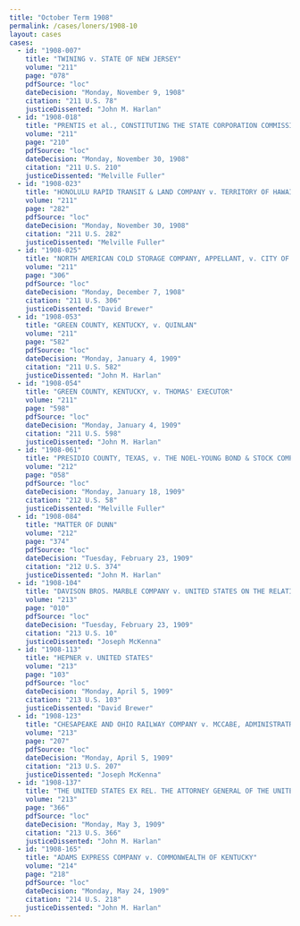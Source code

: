 ```yaml
---
title: "October Term 1908"
permalink: /cases/loners/1908-10
layout: cases
cases:
  - id: "1908-007"
    title: "TWINING v. STATE OF NEW JERSEY"
    volume: "211"
    page: "078"
    pdfSource: "loc"
    dateDecision: "Monday, November 9, 1908"
    citation: "211 U.S. 78"
    justiceDissented: "John M. Harlan"
  - id: "1908-018"
    title: "PRENTIS et al., CONSTITUTING THE STATE CORPORATION COMMISSION OF VIRGINIA, v. ATLANTIC COAST LINE COMPANY"
    volume: "211"
    page: "210"
    pdfSource: "loc"
    dateDecision: "Monday, November 30, 1908"
    citation: "211 U.S. 210"
    justiceDissented: "Melville Fuller"
  - id: "1908-023"
    title: "HONOLULU RAPID TRANSIT & LAND COMPANY v. TERRITORY OF HAWAII, BY HEMENWAY, ATTORNEY GENERAL"
    volume: "211"
    page: "282"
    pdfSource: "loc"
    dateDecision: "Monday, November 30, 1908"
    citation: "211 U.S. 282"
    justiceDissented: "Melville Fuller"
  - id: "1908-025"
    title: "NORTH AMERICAN COLD STORAGE COMPANY, APPELLANT, v. CITY OF CHICAGO et al."
    volume: "211"
    page: "306"
    pdfSource: "loc"
    dateDecision: "Monday, December 7, 1908"
    citation: "211 U.S. 306"
    justiceDissented: "David Brewer"
  - id: "1908-053"
    title: "GREEN COUNTY, KENTUCKY, v. QUINLAN"
    volume: "211"
    page: "582"
    pdfSource: "loc"
    dateDecision: "Monday, January 4, 1909"
    citation: "211 U.S. 582"
    justiceDissented: "John M. Harlan"
  - id: "1908-054"
    title: "GREEN COUNTY, KENTUCKY, v. THOMAS' EXECUTOR"
    volume: "211"
    page: "598"
    pdfSource: "loc"
    dateDecision: "Monday, January 4, 1909"
    citation: "211 U.S. 598"
    justiceDissented: "John M. Harlan"
  - id: "1908-061"
    title: "PRESIDIO COUNTY, TEXAS, v. THE NOEL-YOUNG BOND & STOCK COMPANY"
    volume: "212"
    page: "058"
    pdfSource: "loc"
    dateDecision: "Monday, January 18, 1909"
    citation: "212 U.S. 58"
    justiceDissented: "Melville Fuller"
  - id: "1908-084"
    title: "MATTER OF DUNN"
    volume: "212"
    page: "374"
    pdfSource: "loc"
    dateDecision: "Tuesday, February 23, 1909"
    citation: "212 U.S. 374"
    justiceDissented: "John M. Harlan"
  - id: "1908-104"
    title: "DAVISON BROS. MARBLE COMPANY v. UNITED STATES ON THE RELATION OF GIBSON"
    volume: "213"
    page: "010"
    pdfSource: "loc"
    dateDecision: "Tuesday, February 23, 1909"
    citation: "213 U.S. 10"
    justiceDissented: "Joseph McKenna"
  - id: "1908-113"
    title: "HEPNER v. UNITED STATES"
    volume: "213"
    page: "103"
    pdfSource: "loc"
    dateDecision: "Monday, April 5, 1909"
    citation: "213 U.S. 103"
    justiceDissented: "David Brewer"
  - id: "1908-123"
    title: "CHESAPEAKE AND OHIO RAILWAY COMPANY v. MCCABE, ADMINISTRATRIX"
    volume: "213"
    page: "207"
    pdfSource: "loc"
    dateDecision: "Monday, April 5, 1909"
    citation: "213 U.S. 207"
    justiceDissented: "Joseph McKenna"
  - id: "1908-137"
    title: "THE UNITED STATES EX REL. THE ATTORNEY GENERAL OF THE UNITED STATES v. DELAWARE AND HUDSON COMPANY"
    volume: "213"
    page: "366"
    pdfSource: "loc"
    dateDecision: "Monday, May 3, 1909"
    citation: "213 U.S. 366"
    justiceDissented: "John M. Harlan"
  - id: "1908-165"
    title: "ADAMS EXPRESS COMPANY v. COMMONWEALTH OF KENTUCKY"
    volume: "214"
    page: "218"
    pdfSource: "loc"
    dateDecision: "Monday, May 24, 1909"
    citation: "214 U.S. 218"
    justiceDissented: "John M. Harlan"
---
```

